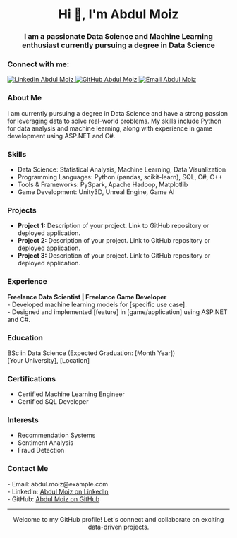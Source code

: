 <h1 align="center">Hi 👋, I'm Abdul Moiz</h1>
<h3 align="center">I am a passionate Data Science and Machine Learning enthusiast currently pursuing a degree in Data Science</h3>

<h3 align="left">Connect with me:</h3>
<p align="left">
  <a href="https://www.linkedin.com/in/abdulmoiz" target="_blank">
    <img src="https://img.shields.io/badge/LinkedIn-Abdul%20Moiz-blue" alt="LinkedIn Abdul Moiz">
  </a>
  <a href="https://github.com/abdulmoiz" target="_blank">
    <img src="https://img.shields.io/badge/GitHub-abdulmoiz-lightgrey" alt="GitHub Abdul Moiz">
  </a>
  <a href="mailto:abdul.moiz@example.com">
    <img src="https://img.shields.io/badge/Email-abdul.moiz%40example.com-green" alt="Email Abdul Moiz">
  </a>
</p>

<h3 align="left">About Me</h3>
<p align="left">
  I am currently pursuing a degree in Data Science and have a strong passion for leveraging data to solve real-world problems. My skills include Python for data analysis and machine learning, along with experience in game development using ASP.NET and C#.
</p>

<h3 align="left">Skills</h3>
<ul>
  <li>Data Science: Statistical Analysis, Machine Learning, Data Visualization</li>
  <li>Programming Languages: Python (pandas, scikit-learn), SQL, C#, C++</li>
  <li>Tools & Frameworks: PySpark, Apache Hadoop, Matplotlib</li>
  <li>Game Development: Unity3D, Unreal Engine, Game AI</li>
</ul>

<h3 align="left">Projects</h3>
<ul>
  <li><b>Project 1:</b> Description of your project. Link to GitHub repository or deployed application.</li>
  <li><b>Project 2:</b> Description of your project. Link to GitHub repository or deployed application.</li>
  <li><b>Project 3:</b> Description of your project. Link to GitHub repository or deployed application.</li>
</ul>

<h3 align="left">Experience</h3>
<p align="left">
  <b>Freelance Data Scientist | Freelance Game Developer</b><br>
  - Developed machine learning models for [specific use case].<br>
  - Designed and implemented [feature] in [game/application] using ASP.NET and C#.
</p>

<h3 align="left">Education</h3>
<p align="left">
  BSc in Data Science (Expected Graduation: [Month Year])<br>
  [Your University], [Location]
</p>

<h3 align="left">Certifications</h3>
<ul>
  <li>Certified Machine Learning Engineer</li>
  <li>Certified SQL Developer</li>
</ul>

<h3 align="left">Interests</h3>
<ul>
  <li>Recommendation Systems</li>
  <li>Sentiment Analysis</li>
  <li>Fraud Detection</li>
</ul>

<h3 align="left">Contact Me</h3>
<p align="left">
  - Email: abdul.moiz@example.com<br>
  - LinkedIn: <a href="https://www.linkedin.com/in/abdulmoiz" target="_blank">Abdul Moiz on LinkedIn</a><br>
  - GitHub: <a href="https://github.com/abdulmoiz" target="_blank">Abdul Moiz on GitHub</a>
</p>

---

<p align="center">Welcome to my GitHub profile! Let's connect and collaborate on exciting data-driven projects.</p>
